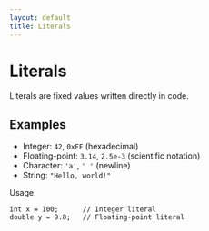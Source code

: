 ```yaml
---
layout: default
title: Literals
---
```


# Literals

Literals are fixed values written directly in code.

## Examples
- Integer: `42`, `0xFF` (hexadecimal)
- Floating-point: `3.14`, `2.5e-3` (scientific notation)
- Character: `'a'`, `'
'` (newline)
- String: `"Hello, world!"`

Usage:

    int x = 100;      // Integer literal
    double y = 9.8;   // Floating-point literal